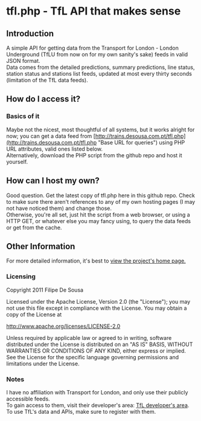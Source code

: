 # tfl.php - TfL API that makes sense

## Introduction
A simple API for getting data from the Transport for London - London Underground (TfLU from now on for my own sanity's sake) feeds in valid JSON format.  
Data comes from the detailed predictions, summary predictions, line status, station status and stations list feeds, updated at most every thirty seconds (limitation of the TfL data feeds).

## How do I access it?
### Basics of it
Maybe not the nicest, most thoughtful of all systems, but it works alright for now; you can get a data feed from [http://trains.desousa.com.pt/tfl.php](http://trains.desousa.com.pt/tfl.php "Base URL for queries") using PHP URL attributes, valid ones listed below.  
Alternatively, download the PHP script from the github repo and host it yourself.

## How can I host my own?
Good question. Get the latest copy of tfl.php here in this github repo.
Check to make sure there aren't references to any of my own hosting pages (I may not have noticed them) and change those.  
Otherwise, you're all set, just hit the script from a web browser, or using a HTTP GET, or whatever else you may fancy using, to query the data feeds or get from the cache.

## Other Information
For more detailed information, it's best to [view the project's home page.](http://trains.desousa.com.pt)

### Licensing
Copyright 2011 Filipe De Sousa

Licensed under the Apache License, Version 2.0 (the "License");
you may not use this file except in compliance with the License.
You may obtain a copy of the License at

http://www.apache.org/licenses/LICENSE-2.0

Unless required by applicable law or agreed to in writing, software distributed under the License is distributed on an "AS IS" BASIS, WITHOUT WARRANTIES OR CONDITIONS OF ANY KIND, either express or implied.  
See the License for the specific language governing permissions and limitations under the License.

### Notes
I have no affiliation with Transport for London, and only use their publicly accessible feeds.  
To gain access to them, visit their developer's area: [TfL developer's area](http://www.tfl.gov.uk/businessandpartners/syndication/default.aspx).  
To use TfL's data and APIs, make sure to register with them.